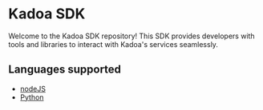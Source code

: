 # Kadoa SDK

Welcome to the Kadoa SDK repository! This SDK provides developers with tools and libraries to interact with Kadoa's services seamlessly.


## Languages supported

- [nodeJS](/node)
- [Python](/python)